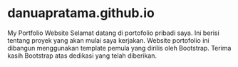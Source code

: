 # danuapratama.github.io
My Portfolio Website
Selamat datang di portofolio pribadi saya. Ini berisi tentang proyek yang akan mulai saya kerjakan. Website portofolio ini dibangun menggunakan template pemula yang dirilis oleh Bootstrap. Terima kasih Bootstrap atas dedikasi yang telah diberikan.
